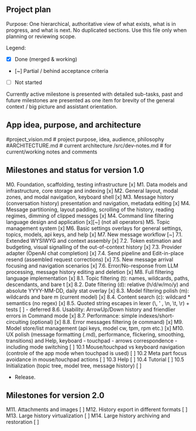 ## Project plan

Purpose: One hierarchical, authoritative view of what exists, what is in progress, and what is next. No duplicated sections. Use this file only when planning or reviewing scope.

Legend:
- [x] Done (merged & working)
- [~] Partial / behind acceptance criteria
- [ ] Not started

Currently active milestone is presented with detailed sub-tasks, past and future milestones are presented as one item for brevity of the general context / big picture and assistant orientation.

## App idea, purpose, and architecture

#project_vision.md # project purpose, idea, audience, philosophy
#ARCHITECTURE.md # current architecture
/src/dev-notes.md # for current/working notes and comments

## Milestones and status for version 1.0

M0. Foundation, scaffolding, testing infrastructure [x]
M1. Data models and infrastructure, core storage and indexing [x]
M2. General layout, modal zones, and modal navigation, keyboard shell [x]
M3. Message history (conversation history) presentation and navigation, metadata editing [x]
M4. Message partitioning, layout padding, scrolling of the history, reading regimes, dimming of clipped messges [x]
M4. Command line filtering language design and application [x][~] (not all operators)
M5. Topic management system [x]
M6. Basic settings overlays for general settings, topics, models, api keys, and help [x]
M7. New message workflow [~]
    7.1. Extended WYSIWYG and context assembly [x]
    7.2. Token estimation and budgeting, visual signalling of the out-of-context history [x]
    7.3. Provider adapter (OpenAI chat completion) [x]
    7.4. Send pipeline and Edit-in-place resend (assembled request corrections) [x]
    7.5. New message arrival focusing and navigation scenarios [x]
    7.6. Error/No-response from LLM processing, message history editing and deletion [x]
M8. Full filtering language implementation [x]
    8.1. Topic filtering (t): names, wildcards, paths, descendants, and bare t [x]
    8.2. Date filtering (d): relative (h/d/w/mo/y) and absolute YYYY-MM-DD, daily stat overlay [x]
    8.3. Model filtering polish (m): wildcards and bare m (current model) [x]
    8.4. Content search (c): wildcard * semantics (no regex) [x]
    8.5. Quoted string escapes in lexer (\\, \' , \n, \t, \r) + tests [ ] - deferred
    8.6. Usability: ArrowUp/Down history and friendlier errors in Command mode [x]
    8.7. Performance: simple indexes/short-circuiting (optional) [x]
    8.8. Error messages filtering (e command) [x]
M9. Model store/list management (api keys, model cw, tpm, rpm etc.) [x]
M10. UX polish (message formatting (.md), performance, flickering, smoothing, transitions) and Help, keyboard - touchpad - arrows correspondence - including mode switching [ ]
    10.1 Mouse/touchpad vs keyboard navigation (controle of the app mode when touchpad is used) [ ]
    10.2 Meta part focus avoidance in mouse/touchpad actions [ ]
    10.3 Help [ ]
    10.4 Tutorial [ ]
    10.5 Initialization (topic tree, model tree, message history) [ ]

- Release.

## Milestones for version 2.0

M11. Attachments and images [ ]
M12. History export in different formats [ ]
M13. Large history virtualization [ ]
M14. Large history archiving and restoration [ ]
